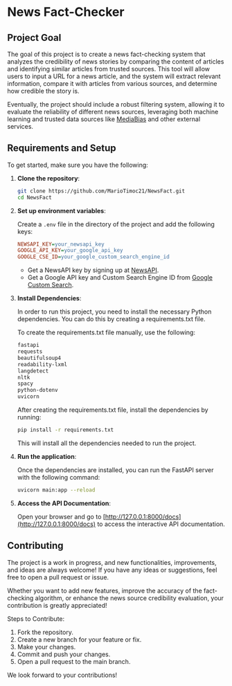 # News Fact-Checker

## Project Goal

The goal of this project is to create a news fact-checking system that analyzes the credibility of news stories by comparing the content of articles and identifying similar articles from trusted sources. This tool will allow users to input a URL for a news article, and the system will extract relevant information, compare it with articles from various sources, and determine how credible the story is. 

Eventually, the project should include a robust filtering system, allowing it to evaluate the reliability of different news sources, leveraging both machine learning and trusted data sources like [MediaBias](https://mediabiasfactcheck.com/) and other external services.

## Requirements and Setup

To get started, make sure you have the following:

1. **Clone the repository**:

   ```bash
   git clone https://github.com/MarioTimoc21/NewsFact.git
   cd NewsFact
   ```

2. **Set up environment variables**:

   Create a `.env` file in the directory of the project and add the following keys:

   ```ini
   NEWSAPI_KEY=your_newsapi_key
   GOOGLE_API_KEY=your_google_api_key
   GOOGLE_CSE_ID=your_google_custom_search_engine_id
   ```

   * Get a NewsAPI key by signing up at [NewsAPI](https://newsapi.org/).
   * Get a Google API key and Custom Search Engine ID from [Google Custom Search](https://developers.google.com/custom-search/v1/overview).

3. **Install Dependencies**:

   In order to run this project, you need to install the necessary Python dependencies. You can do this by creating a requirements.txt file.
   
   To create the requirements.txt file manually, use the following:

   ```txt
   fastapi
   requests
   beautifulsoup4
   readability-lxml
   langdetect
   nltk
   spacy
   python-dotenv
   uvicorn
   ```

   After creating the requirements.txt file, install the dependencies by running:

   ```bash
   pip install -r requirements.txt
   ```

   This will install all the dependencies needed to run the project.

4. **Run the application**:

   Once the dependencies are installed, you can run the FastAPI server with the following command:

   ```bash
   uvicorn main:app --reload
   ```

5. **Access the API Documentation**:

   Open your browser and go to [http://127.0.0.1:8000/docs](http://127.0.0.1:8000/docs) to access the interactive API documentation.

## Contributing

The project is a work in progress, and new functionalities, improvements, and ideas are always welcome! If you have any ideas or suggestions, feel free to open a pull request or issue.

Whether you want to add new features, improve the accuracy of the fact-checking algorithm, or enhance the news source credibility evaluation, your contribution is greatly appreciated!

Steps to Contribute:

1. Fork the repository.
2. Create a new branch for your feature or fix.
3. Make your changes.
4. Commit and push your changes.
5. Open a pull request to the main branch.

We look forward to your contributions!
